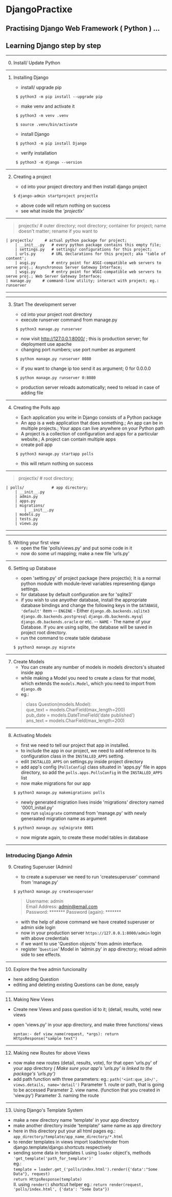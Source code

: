 # DjangoPractixe
Practising Django Web Framework ( Python ) ... 
---
## Learning Django step by step

___
0. Install/ Update Python

___
1. Installing Django
   - install/ upgrade pip 
   
   ``` $ python3 -m pip install --upgrade pip```
   
   - make venv and activate it
	
   ``` $ python3 -m venv .venv```
	
   ``` $ source .venv/bin/activate```
   
   - install Django
	
   ``` $ python3 -m pip install Django```
   
   - verify installation
	
   ``` $ python3 -m django --version```

___
2. Creating a project
   - cd into your project directory and then install django project
	
   ```$ django-admin startproject projectlx```
   - above code will return nothing on success
   - see what inside the *'projectlx'*

--------------------------------
> projectlx/      # outer directory; root directory; container for project; name doesn't matter; rename if you want to

    | projectlx/     # actual python package for project; 
        | __init__.py	# every python package contains this empty file;
        | settings.py	# settings/ configurations for this project;
        | urls.py		# URL declarations for this project; aka 'table of content'; 
        | asgi.py		# entry point for ASGI-compatible web servers to serve proj.; Asynchronous Server Gateway Interface;
        | wsgi.py		# entry point for WSGI-compatible web servers to serve proj.; Web Server Gateway Interface;
    | manage.py		# command-line utility; interact with project; eg.: runserver
---------------------------------

___
3. Start The development server
   - cd into your project root directory
   - execute runserver command from manage.py
	
   ``` $ python3 manage.py runserver```
   
   - now visit http://127.0.0.1:8000/ ; this is production server; for deployment use apache
   - changing port numbers; use port number as argument
	
   ``` $ python manage.py runserver 8080```
   
   - if you want to change ip too send it as argument; 0 for 0.0.0.0
	
   ``` $ python manage.py runserver 0:8080```
   
   - production server reloads automatically; need to reload in case of adding file

---
4. Creating the Polls app
   - Each application you write in Django consists of a Python package
   - An app is a web application that does something.;  An app can be in multiple projects.; Your apps can live anywhere on your Python path
   - A project is a collection of configuration and apps for a particular website.; A project can contain multiple apps
   - create poll app
	
   ``` $ python3 manage.py startapp polls```
   
   - this will return nothing on success
--------------------------------
> projectlx/		# root directory;

    | polls/			# app directory;
    	| __init__.py
    	| admin.py
    	| apps.py
    	| migrations/
            | __init__.py
    	| models.py
    	| tests.py
    	| views.py
--------------------------------

___
5. Writing your first view
   - open the file 'polls/views.py' and put some code in it
   - now do some url mapping; make a new file 'urls.py'

___
6. Setting up Database
   - open 'setting.py' of project package (here projectlx); It is a normal python module with module-level variables representing django settings.
   - for database by default configuration are for 'sqlite3'
   - if you wish to use anyother database, install the appropriate database bindings and change the following keys in the ```DATABASE```, ```'default'``` item
      -- ```ENGINE``` - Either
                  ```django.db.backends.sqlite3```
                  ```django.db.backends.postgresql```
                  ```django.db.backends.mysql```
                  ```django.db.backends.oracle``` or
                  etc.
      -- ```NAME``` - The name of your Database. If you are using sqlite, the database will be saved in project root directory.
   - run the command to create table database

   ```$ python3 manage.py migrate```
___
7. Create Models
   - You can create any number of models in models directors's situated inside app
   - while making a Model you need to create a class for that model, which extends the ```models.Model```, which you need to import from ```django.db``` 
   - eg.:
   > class Question(models.Model): \
      que_text = models.CharField(max_length=200) \
      pub_date = models.DateTimeField('date published') \
      ans_text = models.CharField(max_length=200)

___
8. Activating Models
   - first we need to tell our project that app in installed.
   - to include the app in our project, we need to add reference to its configuration class in the `INSTALLED_APPS` setting.
   - edit `INSTALLED_APPS` on settings.py inside project directory
   - add app's config (`PollsConfig`) class situated in 'apps.py' file in apps directory, so add the ```polls.apps.PollsConfig``` in the `INSTALLED_APPS` list 
   - now make migrations for our app
   
   ```$ python3 manage.py makemigrations polls```
   - newly generated migration lives inside 'migrations' directory named '0001_initail.py' 
   - now run `sqlmigrate` command from 'manage.py' with newly generaated migration name as argument

   ```$ python3 manage.py sqlmigrate 0001```
   - now migrate again, to create these model tables in database

___
### Introducing Django Admin
9. Creating Superuser (Admin)
   - to create a superuser we need to run 'createsuperuser' command from 'manage.py'

   ```$ python3 manage.py createsuperuser```
   > Username: admin \
   Email Address: admin@email.com \
   Password: *******
   Password (again): *******

   - with the help of above command we have created superuser or admin side login
   - now in your production server ``https://127.0.0.1:8000/admin`` login with above credentials
   - if we want to use 'Question objects' from admin interface.
   - register '`Question`' Model in 'admin.py' in app directory; reload admin side to see effects.

___
10. Explore the free admin funcionality
   - here adding Question
   - editing and deleting existing Questions can be done, easyly

___
11. Making New Views
   - Create new Views and pass question id to it; (detail, results, vote) new views
   - open 'views.py' in your app directory, and make three functions/ views
      
      `syntax:- def view_name(request, *args): return HttpsResponse("sample text")`
   
___
12. Making new Routes for above Views
   - now make new routes (detail, results, vote), for that open 'urls.py' of your app directory
      *( Make sure your app's 'urls.py' is linked to the package's 'urls.py')*
   - add path function with three parameters:
      eg.: ``path('<int:que_id>/', views.details, name='detail')``
      Parameter 1. route or path, that is going to be accessed 
      Parameter 2. view name. (function that you created in 'view.py')
      Parameter 3. naming the route  

___
13. Using Django's Template System
   - make a new directory name 'template' in your app directory
   - make another directory inside 'template/' same name as app directory
   - here in this directory put your all html pages
      eg.: ``app_directory/template/app_name_directory/*.html``
   - to render templates in views import loader/render from django.template/django.shortcuts respectively
   - sending some data in templates
      I. using `loader` object's, methods `'get_template('path_for_template')'`\
         eg.:\
         ```template = loader.get_('polls/index.html').render({'data':"Some Data"}, request)``` \
         ```return HttpsResponse(template)``` \
      II. using `render()` shortcut helper 
         eg.: ```return render(request, 'polls/index.html', {'data': "Some Data"})```
   

